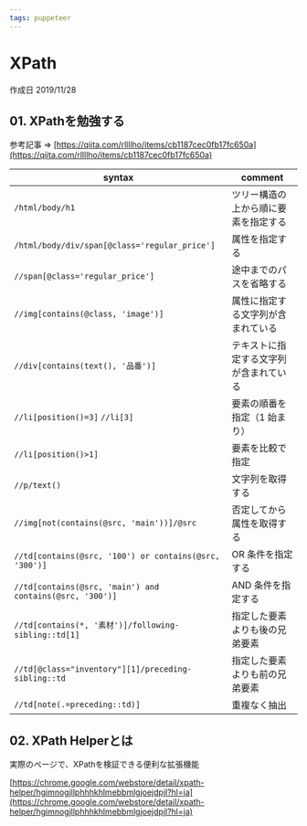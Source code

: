 ```yaml
---
tags: puppeteer
---
```


# XPath

作成日 2019/11/28

## 01. XPathを勉強する

参考記事 => [https://qiita.com/rllllho/items/cb1187cec0fb17fc650a](https://qiita.com/rllllho/items/cb1187cec0fb17fc650a)

| syntax                                                   | comment                                |
| -------------------------------------------------------- | -------------------------------------- |
| `/html/body/h1`                                          | ツリー構造の上から順に要素を指定する   |
| `/html/body/div/span[@class='regular_price']`            | 属性を指定する                         |
| `//span[@class='regular_price']`                         | 途中までのパスを省略する               |
| `//img[contains(@class, 'image')]`                       | 属性に指定する文字列が含まれている     |
| `//div[contains(text(), '品番')]`                        | テキストに指定する文字列が含まれている |
| `//li[position()=3]` `//li[3]`                           | 要素の順番を指定（1 始まり）           |
| `//li[position()>1]`                                     | 要素を比較で指定                       |
| `//p/text()`                                             | 文字列を取得する                       |
| `//img[not(contains(@src, 'main'))]/@src`                | 否定してから属性を取得する             |
| `//td[contains(@src, '100') or contains(@src, '300')]`   | OR 条件を指定する                      |
| `//td[contains(@src, 'main') and contains(@src, '300')]` | AND 条件を指定する                     |
| `//td[contains(*, '素材')]/following-sibling::td[1]`     | 指定した要素よりも後の兄弟要素         |
| `//td[@class="inventory"][1]/preceding-sibling::td`      | 指定した要素よりも前の兄弟要素         |
| `//td[note(.=preceding::td)]`                            | 重複なく抽出                           |

## 02. XPath Helperとは

実際のページで、XPathを検証できる便利な拡張機能

[https://chrome.google.com/webstore/detail/xpath-helper/hgimnogjllphhhkhlmebbmlgjoejdpjl?hl=ja](https://chrome.google.com/webstore/detail/xpath-helper/hgimnogjllphhhkhlmebbmlgjoejdpjl?hl=ja)
